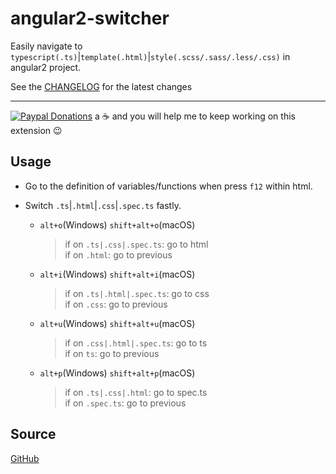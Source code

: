 # angular2-switcher

Easily navigate to `typescript(.ts)`|`template(.html)`|`style(.scss/.sass/.less/.css)` in angular2 project.

See the [CHANGELOG](https://github.com/infinity1207/angular2-switcher/blob/master/ChANGELOG.md) for the latest changes

---

[![Paypal Donations](https://www.paypalobjects.com/en_US/i/btn/btn_donate_SM.gif)](https://www.paypal.me/infinity20091207) a :coffee: and you will help me to keep working on this extension :wink:

## Usage

* Go to the definition of variables/functions when press `f12` within html.

* Switch `.ts`|`.html`|`.css`|`.spec.ts` fastly.

  * `alt+o`(Windows) `shift+alt+o`(macOS)

    > if on `.ts|.css|.spec.ts`: go to html<br>
    > if on `.html`: go to previous

  * `alt+i`(Windows) `shift+alt+i`(macOS)

    > if on `.ts|.html|.spec.ts`: go to css<br>
    > if on `.css`: go to previous

  * `alt+u`(Windows) `shift+alt+u`(macOS)

    > if on `.css|.html|.spec.ts`: go to ts<br>
    > if on `ts`: go to previous

  * `alt+p`(Windows) `shift+alt+p`(macOS)
    > if on `.ts|.css|.html`: go to spec.ts<br>
    > if on `.spec.ts`: go to previous

## Source

[GitHub](https://github.com/infinity1207/angular2-switcher)